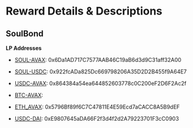# Reward Details & Descriptions

## SoulBond

**LP Addresses**

- [SOUL-AVAX](https://snowtrace.io/address/0x6Da1AD717C7577AAB46C19aB6d3d9C31aff32A00#code): 0x6Da1AD717C7577AAB46C19aB6d3d9C31aff32A00

- [SOUL-USDC](https://snowtrace.io/address/0x922fcADa825Dc669798206A35D2D2B455f9A64E7#code): 0x922fcADa825Dc669798206A35D2D2B455f9A64E7

- [USDC-AVAX](https://snowtrace.io/address/0x864384a54ea644852603778c0C200eF2D6F2Ac2f#code): 0x864384a54ea644852603778c0C200eF2D6F2Ac2f

- [BTC-AVAX](https://snowtrace.io/address/#code):

- [ETH_AVAX](https://snowtrace.io/address/0x5796Bf89f6C7C47811E4E59Ecd7aCACC8A5B9dEF#code): 0x5796Bf89f6C7C47811E4E59Ecd7aCACC8A5B9dEF

- [USDC-DAI](https://snowtrace.io/address/0xE9807645aDA66F2f3d4f2d2A79223701F3cC0903#code): 0xE9807645aDA66F2f3d4f2d2A79223701F3cC0903